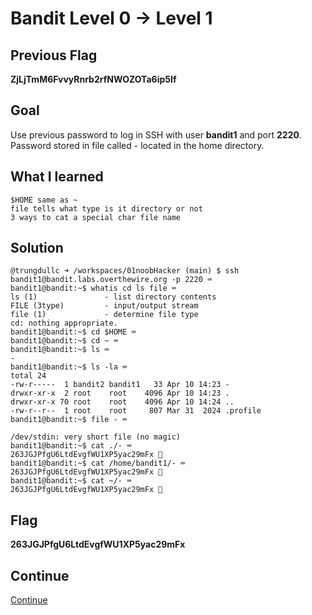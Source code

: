 # Bandit Level 0 → Level 1

## Previous Flag
<b>ZjLjTmM6FvvyRnrb2rfNWOZOTa6ip5If</b>

## Goal
Use previous password to log in SSH with user <b>bandit1</b> and port <b>2220</b>.  Password stored in file called - located in the home directory.

## What I learned
```
$HOME same as ~
file tells what type is it directory or not
3 ways to cat a special char file name
```

## Solution
```
@trungdullc ➜ /workspaces/01noobHacker (main) $ ssh bandit1@bandit.labs.overthewire.org -p 2220 ⌨️
bandit1@bandit:~$ whatis cd ls file ⌨️
ls (1)               - list directory contents
FILE (3type)         - input/output stream
file (1)             - determine file type
cd: nothing appropriate.
bandit1@bandit:~$ cd $HOME ⌨️
bandit1@bandit:~$ cd ~ ⌨️
bandit1@bandit:~$ ls ⌨️
-
bandit1@bandit:~$ ls -la ⌨️
total 24
-rw-r-----  1 bandit2 bandit1   33 Apr 10 14:23 -
drwxr-xr-x  2 root    root    4096 Apr 10 14:23 .
drwxr-xr-x 70 root    root    4096 Apr 10 14:24 ..
-rw-r--r--  1 root    root     807 Mar 31  2024 .profile
bandit1@bandit:~$ file - ⌨️
 
/dev/stdin: very short file (no magic)
bandit1@bandit:~$ cat ./- ⌨️
263JGJPfgU6LtdEvgfWU1XP5yac29mFx 🔐
bandit1@bandit:~$ cat /home/bandit1/- ⌨️
263JGJPfgU6LtdEvgfWU1XP5yac29mFx 🔐
bandit1@bandit:~$ cat ~/- ⌨️
263JGJPfgU6LtdEvgfWU1XP5yac29mFx 🔐
```

## Flag
<b>263JGJPfgU6LtdEvgfWU1XP5yac29mFx</b>

## Continue
[Continue](/overthewire/0102.md)